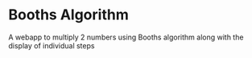 # Booths Algorithm

A webapp to multiply 2 numbers using Booths algorithm along with the display of individual steps
